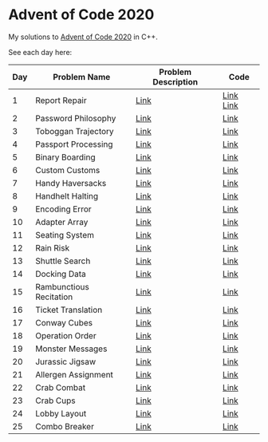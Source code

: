 # Advent of Code 2020

My solutions to [Advent of Code 2020](https://adventofcode.com/) in C++. 

See each day here:

| Day | Problem Name | Problem Description | Code |
| --- | ------------ | ------------------- | ---- |
| 1 | Report Repair | [Link](https://adventofcode.com/2020/day/1) | [Link](src/dec01_1.cc) [Link](src/dec01_2.cc) |
| 2 | Password Philosophy | [Link](https://adventofcode.com/2020/day/2) | [Link](src/dec02.cc) |
| 3 | Toboggan Trajectory | [Link](https://adventofcode.com/2020/day/3) | [Link](src/dec03.cc) |
| 4 | Passport Processing | [Link](https://adventofcode.com/2020/day/4) | [Link](src/dec04.cc) |
| 5 | Binary Boarding | [Link](https://adventofcode.com/2020/day/5) | [Link](src/dec05.cc) |
| 6 | Custom Customs | [Link](https://adventofcode.com/2020/day/6) | [Link](src/dec06.cc) |
| 7 | Handy Haversacks | [Link](https://adventofcode.com/2020/day/7) | [Link](src/dec07.cc) |
| 8 | Handhelt Halting | [Link](https://adventofcode.com/2020/day/8) | [Link](src/dec08.cc) |
| 9 | Encoding Error | [Link](https://adventofcode.com/2020/day/9) | [Link](src/dec09.cc) |
| 10 | Adapter Array | [Link](https://adventofcode.com/2020/day/10) | [Link](src/dec10.cc) |
| 11 | Seating System | [Link](https://adventofcode.com/2020/day/11) | [Link](src/dec11.cc) |
| 12 | Rain Risk | [Link](https://adventofcode.com/2020/day/12) | [Link](src/dec12.cc) |
| 13 | Shuttle Search | [Link](https://adventofcode.com/2020/day/13) | [Link](src/dec13.cc) |
| 14 | Docking Data | [Link](https://adventofcode.com/2020/day/14) | [Link](src/dec14.cc) |
| 15 | Rambunctious Recitation | [Link](https://adventofcode.com/2020/day/15) | [Link](src/dec15.cc) |
| 16 | Ticket Translation | [Link](https://adventofcode.com/2020/day/16) | [Link](src/dec16.cc) |
| 17 | Conway Cubes | [Link](https://adventofcode.com/2020/day/17) | [Link](src/dec17.cc) |
| 18 | Operation Order | [Link](https://adventofcode.com/2020/day/18) | [Link](src/dec18.cc) |
| 19 | Monster Messages | [Link](https://adventofcode.com/2020/day/19) | [Link](src/dec19.cc) |
| 20 | Jurassic Jigsaw | [Link](https://adventofcode.com/2020/day/20) | [Link](src/dec20.cc) |
| 21 | Allergen Assignment | [Link](https://adventofcode.com/2020/day/21) | [Link](src/dec21.cc) |
| 22 | Crab Combat | [Link](https://adventofcode.com/2020/day/22) | [Link](src/dec22.cc) |
| 23 | Crab Cups | [Link](https://adventofcode.com/2020/day/23) | [Link](src/dec23.cc) |
| 24 | Lobby Layout | [Link](https://adventofcode.com/2020/day/24) | [Link](src/dec24.cc) |
| 25 | Combo Breaker | [Link](https://adventofcode.com/2020/day/25) | [Link](src/dec25.cc) |
